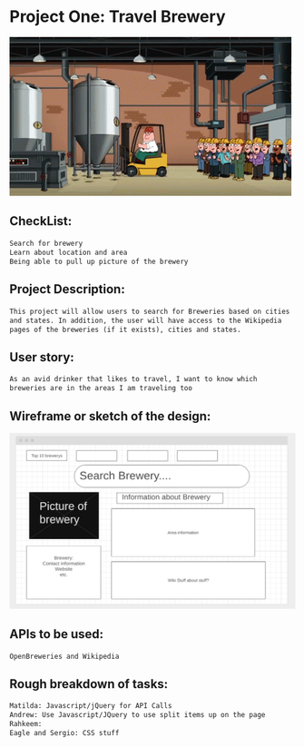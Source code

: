 # Project One: Travel Brewery

![banner](assets\components\breweryReadme.gif)

## CheckList:  
```
Search for brewery
Learn about location and area
Being able to pull up picture of the brewery
```
## Project Description:
```
This project will allow users to search for Breweries based on cities and states. In addition, the user will have access to the Wikipedia pages of the breweries (if it exists), cities and states.
```
## User story: 
```
As an avid drinker that likes to travel, I want to know which breweries are in the areas I am traveling too
```
## Wireframe or sketch of the design:
![Wireframe](assets\components\wireframe.png)
## APIs to be used:
```
OpenBreweries and Wikipedia
```
## Rough breakdown of tasks:
```
Matilda: Javascript/jQuery for API Calls
Andrew: Use Javascript/JQuery to use split items up on the page
Rahkeem:  
Eagle and Sergio: CSS stuff
